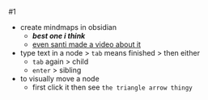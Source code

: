 #1
- create mindmaps in obsidian
	- ***best one i think***
	- [even santi made a video about it](https://www.youtube.com/watch?v=fMq0aoAjueE) 
- type text in a node > `tab` means finished > then either
	- `tab` again > child
	- `enter` > sibling
- to visually move a node
	- first click it then see 
	  `the triangle arrow thingy`
